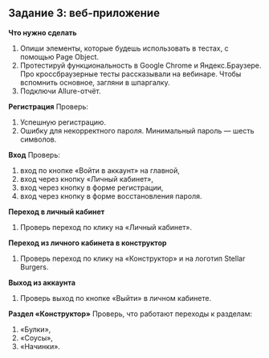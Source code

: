 ## Задание 3: веб-приложение

**Что нужно сделать**
1. Опиши элементы, которые будешь использовать в тестах, с помощью Page Object.
2. Протестируй функциональность в Google Chrome и Яндекс.Браузере. Про кроссбраузерные тесты рассказывали на вебинаре. Чтобы вспомнить основное, загляни в шпаргалку.
3. Подключи Allure-отчёт.

**Регистрация**
Проверь:

1. Успешную регистрацию.
2. Ошибку для некорректного пароля. Минимальный пароль — шесть символов.

**Вход** 
Проверь:

1. вход по кнопке «Войти в аккаунт» на главной,
2. вход через кнопку «Личный кабинет»,
3. вход через кнопку в форме регистрации,
4. вход через кнопку в форме восстановления пароля.

**Переход в личный кабинет**
1. Проверь переход по клику на «Личный кабинет».

**Переход из личного кабинета в конструктор**
1. Проверь переход по клику на «Конструктор» и на логотип Stellar Burgers.

**Выход из аккаунта**
1. Проверь выход по кнопке «Выйти» в личном кабинете.

**Раздел «Конструктор»**
Проверь, что работают переходы к разделам:

1. «Булки»,
2. «Соусы»,
3. «Начинки».
